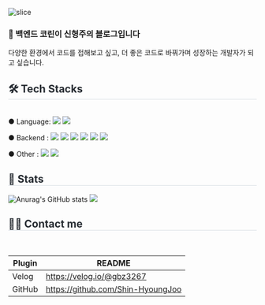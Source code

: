 ![slice](https://capsule-render.vercel.app/api?type=slice&color=auto&height=200&text=Hi%20there👋&fontAlign=70&rotate=13&fontAlignY=20&desc=Shin-HyoungJoo's%20GitHub&descAlign=70.&descAlignY=44)

### 👋 백엔드 코린이 신형주의 블로그입니다 
다양한 환경에서 코드를 접해보고 싶고, 더 좋은 코드로 바꿔가며 성장하는 개발자가 되고 싶습니다.

<h2 style="border-bottom: 1px solid #d8dee4; color: #282d33;"> 🛠️ Tech Stacks </h2> <br> 
    ● Language: 
<img src="https://img.shields.io/badge/JAVA-FCC624?style=for-the-badge">
<img src="https://img.shields.io/badge/Springboot-6DB33F?style=for-the-badge&logo=Springboot&logoColor=white"/>

● Backend :
<img src="https://img.shields.io/badge/Mysql-003545?style=for-the-badge&logo=mysql&logoColor=white"/>
<img src="https://img.shields.io/badge/MariaDB-003545?style=for-the-badge&logo=MariaDB&logoColor=white"/>
<img src="https://img.shields.io/badge/RESTful_API-4053D6?style=for-the-badge"/>
<img src="https://img.shields.io/badge/JPA-212121?style=for-the-badge&logo=jpa&logoColor=white"/>
<img src="https://img.shields.io/badge/Mybatis-DD344C?style=for-the-badge"/>
<img src="https://img.shields.io/badge/Querydsl-0285C9?style=for-the-badge&logo=querydsl&logoColor=white"/>

● Other :
<img src="https://img.shields.io/badge/Github-181717?style=for-the-badge&logo=github&logoColor=white">
<img src="https://img.shields.io/badge/AWS-232F3E?style=for-the-badge&logo=amazonaws&logoColor=white&fontColor=white">
    <div style="text-align: left;"> 
    <h2 style="border-bottom: 1px solid #d8dee4; color: #282d33;"> 🏅 Stats </h2> <div style="text-align: left;"> 
    ![Anurag's GitHub stats](https://github-readme-stats.vercel.app/api?username=Shin-HyoungJoo&show_icons=true)
 <img src="https://github-readme-stats.vercel.app/api/top-langs/?username=Shin-HyoungJoo&layout=compact&bg_color=180,00000000,00000000&title_color=000000&text_color=000000"
           /> </div> 
    </div>
<h2 style="border-bottom: 1px solid #d8dee4; color: #282d33;"> 🧑‍💻 Contact me </h2> <br> 

| Plugin | README |
| ------ | ------ |
| Velog | https://velog.io/@gbz3267 |
| GitHub | https://github.com/Shin-HyoungJoo |
